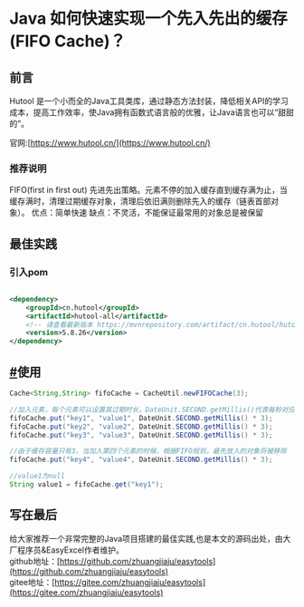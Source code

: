 # Java 如何快速实现一个先入先出的缓存(FIFO Cache)？

## 前言

Hutool 是一个小而全的Java工具类库，通过静态方法封装，降低相关API的学习成本，提高工作效率，使Java拥有函数式语言般的优雅，让Java语言也可以“甜甜的”。

官网:[https://www.hutool.cn/](https://www.hutool.cn/)

### 推荐说明

FIFO(first in first out) 先进先出策略。元素不停的加入缓存直到缓存满为止，当缓存满时，清理过期缓存对象，清理后依旧满则删除先入的缓存（链表首部对象）。
优点：简单快速
缺点：不灵活，不能保证最常用的对象总是被保留
## 最佳实践

### 引入pom

```xml

<dependency>
    <groupId>cn.hutool</groupId>
    <artifactId>hutool-all</artifactId>
    <!-- 请查看最新版本 https://mvnrepository.com/artifact/cn.hutool/hutool-all -->
    <version>5.8.26</version>
</dependency>
```

## [#](https://doc.hutool.cn/pages/FIFOCache/#%E4%BD%BF%E7%94%A8)使用
```java
Cache<String,String> fifoCache = CacheUtil.newFIFOCache(3);

//加入元素，每个元素可以设置其过期时长，DateUnit.SECOND.getMillis()代表每秒对应的毫秒数，在此为3秒
fifoCache.put("key1", "value1", DateUnit.SECOND.getMillis() * 3);
fifoCache.put("key2", "value2", DateUnit.SECOND.getMillis() * 3);
fifoCache.put("key3", "value3", DateUnit.SECOND.getMillis() * 3);

//由于缓存容量只有3，当加入第四个元素的时候，根据FIFO规则，最先放入的对象将被移除
fifoCache.put("key4", "value4", DateUnit.SECOND.getMillis() * 3);

//value1为null
String value1 = fifoCache.get("key1");
```

## 写在最后

给大家推荐一个非常完整的Java项目搭建的最佳实践,也是本文的源码出处，由大厂程序员&EasyExcel作者维护。   
github地址：[https://github.com/zhuangjiaju/easytools](https://github.com/zhuangjiaju/easytools)   
gitee地址：[https://gitee.com/zhuangjiaju/easytools](https://gitee.com/zhuangjiaju/easytools)
